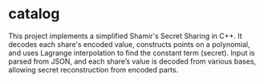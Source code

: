 # catalog
This project implements a simplified Shamir's Secret Sharing in C++. It decodes each share's encoded value, constructs points on a polynomial, and uses Lagrange interpolation to find the constant term (secret). Input is parsed from JSON, and each share’s value is decoded from various bases, allowing secret reconstruction from encoded parts.
